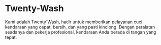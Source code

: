 # Twenty-Wash
Kami adalah Twenty'Wash, hadir untuk memberikan pelayanan cuci kendaraan yang cepat, bersih, dan yang pasti kinclong. Dengan peralatan seadanya dan pekerja profesional, kendaraan Anda berada di tangan yang tepat.
